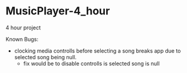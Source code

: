 # MusicPlayer-4_hour
4 hour project 


Known Bugs: 
* clocking media controlls before selecting a song breaks app due to selected song being null. 
    * fix would be to disable controlls is selected song is null
